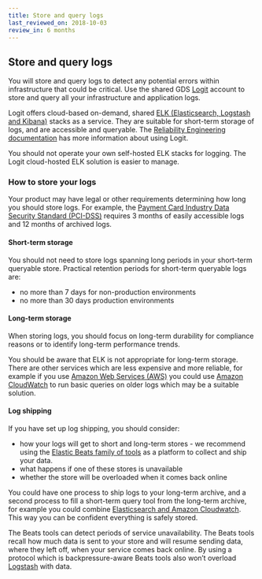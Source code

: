 ```yaml
---
title: Store and query logs
last_reviewed_on: 2018-10-03
review_in: 6 months
---
```


## Store and query logs

You will store and query logs to detect any potential errors within infrastructure that could be critical. Use the shared GDS [Logit][] account to store and query all your infrastructure and application logs.

Logit offers cloud-based on-demand, shared [ELK (Elasticsearch, Logstash and Kibana)][] stacks as a service. They are suitable for short-term storage of logs, and are accessible and queryable. The [Reliability Engineering documentation][] has more information about using Logit.

You should not operate your own self-hosted ELK stacks for logging. The Logit cloud-hosted ELK solution is easier to manage.

### How to store your logs

Your product may have legal or other requirements determining how long you should store logs. For example, the [Payment Card Industry Data Security Standard (PCI-DSS)][] requires 3 months of easily accessible logs and 12 months of archived logs.

#### Short-term storage

You should not need to store logs spanning long periods in your short-term queryable store. Practical retention periods for short-term queryable logs are:

* no more than 7 days for non-production environments
* no more than 30 days production environments

#### Long-term storage

When storing logs, you should focus on long-term durability for compliance reasons or to identify long-term performance trends.

You should be aware that ELK is not appropriate for long-term storage. There are other services which are less expensive and more reliable, for example if you use [Amazon Web Services (AWS)][] you could use [Amazon CloudWatch][] to run basic queries on older logs which may be a suitable solution.

#### Log shipping

If you have set up log shipping, you should consider:

* how your logs will get to short and long-term stores - we recommend using the [Elastic Beats family of tools][] as a platform to collect and ship your data.
* what happens if one of these stores is unavailable
* whether the store will be overloaded when it comes back online

You could have one process to ship logs to your long-term archive, and a second process to fill a short-term query tool from the long-term archive, for example you could combine [Elasticsearch and Amazon Cloudwatch][]. This way you can be confident everything is safely stored.

The Beats tools can detect periods of service unavailability. The Beats tools recall how much data is sent to your store and will resume sending data, where they left off, when your service comes back online. By using a protocol which is backpressure-aware Beats tools also won’t overload [Logstash][] with data.


[Logit]: https://logit.io/
[ELK (Elasticsearch, Logstash and Kibana)]: https://www.elastic.co/elk-stack
[Reliability Engineering documentation]: https://reliability-engineering.cloudapps.digital/#logging
[Payment Card Industry Data Security Standard (PCI-DSS)]: https://www.pcisecuritystandards.org/pci_security/
[Amazon Web Services (AWS)]: https://aws.amazon.com/
[Amazon CloudWatch]: https://aws.amazon.com/cloudwatch/
[Elastic Beats family of tools]: https://www.elastic.co/products/beats
[Elasticsearch and Amazon Cloudwatch]: https://www.elastic.co/guide/en/logstash-versioned-plugins/versioned_plugin_docs/v3.0.7-plugins-outputs-cloudwatch.html#v3.0.7-plugins-outputs-cloudwatch-options
[Logstash]: https://www.elastic.co/products/logstash
